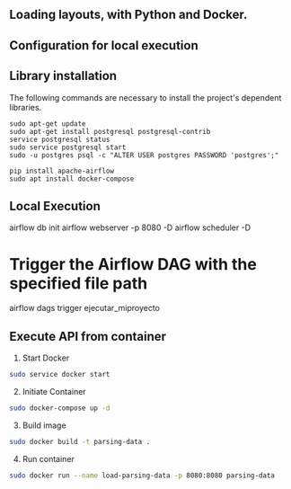 ## Loading layouts, with Python and Docker.
## Configuration for local execution


## Library installation

The following commands are necessary to install the project's dependent libraries.

```
sudo apt-get update
sudo apt-get install postgresql postgresql-contrib
service postgresql status
sudo service postgresql start
sudo -u postgres psql -c "ALTER USER postgres PASSWORD 'postgres';"

pip install apache-airflow
sudo apt install docker-compose
```

## Local Execution

airflow db init
airflow webserver -p 8080 -D
airflow scheduler -D

# Trigger the Airflow DAG with the specified file path
airflow dags trigger ejecutar_miproyecto


## Execute API from container

1. Start Docker
```bash
sudo service docker start
```

2. Initiate Container
```bash
sudo docker-compose up -d
```

3. Build image
```bash
sudo docker build -t parsing-data . 
```

4. Run container
```bash
sudo docker run --name load-parsing-data -p 8080:8080 parsing-data
```
